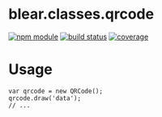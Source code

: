 # blear.classes.qrcode

[![npm module][npm-img]][npm-url]
[![build status][travis-img]][travis-url]
[![coverage][coveralls-img]][coveralls-url]

[travis-img]: https://img.shields.io/travis/blearjs/blear.classes.qrcode/master.svg?style=flat-square
[travis-url]: https://travis-ci.org/blearjs/blear.classes.qrcode

[npm-img]: https://img.shields.io/npm/v/blear.classes.qrcode.svg?style=flat-square
[npm-url]: https://www.npmjs.com/package/blear.classes.qrcode

[coveralls-img]: https://img.shields.io/coveralls/blearjs/blear.classes.qrcode/master.svg?style=flat-square
[coveralls-url]: https://coveralls.io/github/blearjs/blear.classes.qrcode?branch=master


# Usage
```
var qrcode = new QRCode();
qrcode.draw('data');
// ...
```


